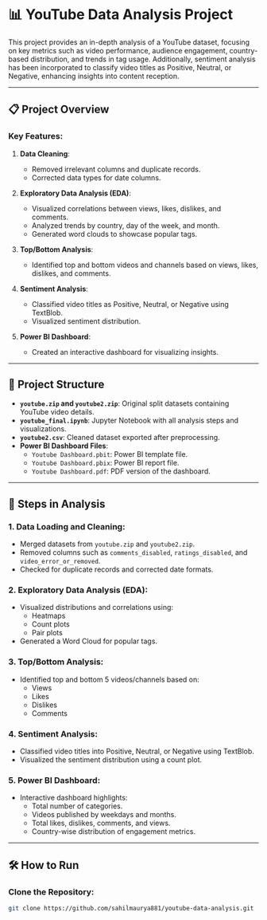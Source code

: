 # 📊 YouTube Data Analysis Project

This project provides an in-depth analysis of a YouTube dataset, focusing on key metrics such as video performance, audience engagement, country-based distribution, and trends in tag usage. Additionally, sentiment analysis has been incorporated to classify video titles as Positive, Neutral, or Negative, enhancing insights into content reception.

---

## 📋 Project Overview

### Key Features:
1. **Data Cleaning**:
   - Removed irrelevant columns and duplicate records.
   - Corrected data types for date columns.
   
2. **Exploratory Data Analysis (EDA)**:
   - Visualized correlations between views, likes, dislikes, and comments.
   - Analyzed trends by country, day of the week, and month.
   - Generated word clouds to showcase popular tags.

3. **Top/Bottom Analysis**:
   - Identified top and bottom videos and channels based on views, likes, dislikes, and comments.

4. **Sentiment Analysis**:
   - Classified video titles as Positive, Neutral, or Negative using TextBlob.
   - Visualized sentiment distribution.

5. **Power BI Dashboard**:
   - Created an interactive dashboard for visualizing insights.

---

## 📂 Project Structure

- **`youtube.zip` and `youtube2.zip`**: Original split datasets containing YouTube video details.
- **`youtube_final.ipynb`**: Jupyter Notebook with all analysis steps and visualizations.
- **`youtube2.csv`**: Cleaned dataset exported after preprocessing.
- **Power BI Dashboard Files**:
  - `Youtube Dashboard.pbit`: Power BI template file.
  - `Youtube Dashboard.pbix`: Power BI report file.
  - `Youtube Dashboard.pdf`: PDF version of the dashboard.

---

## 📝 Steps in Analysis

### 1. Data Loading and Cleaning:
- Merged datasets from `youtube.zip` and `youtube2.zip`.
- Removed columns such as `comments_disabled`, `ratings_disabled`, and `video_error_or_removed`.
- Checked for duplicate records and corrected date formats.

### 2. Exploratory Data Analysis (EDA):
- Visualized distributions and correlations using:
  - Heatmaps
  - Count plots
  - Pair plots
- Generated a Word Cloud for popular tags.

### 3. Top/Bottom Analysis:
- Identified top and bottom 5 videos/channels based on:
  - Views
  - Likes
  - Dislikes
  - Comments

### 4. Sentiment Analysis:
- Classified video titles into Positive, Neutral, or Negative using TextBlob.
- Visualized the sentiment distribution using a count plot.

### 5. Power BI Dashboard:
- Interactive dashboard highlights:
  - Total number of categories.
  - Videos published by weekdays and months.
  - Total likes, dislikes, comments, and views.
  - Country-wise distribution of engagement metrics.

---

## 🛠️ How to Run

### Clone the Repository:
```bash
git clone https://github.com/sahilmaurya881/youtube-data-analysis.git
